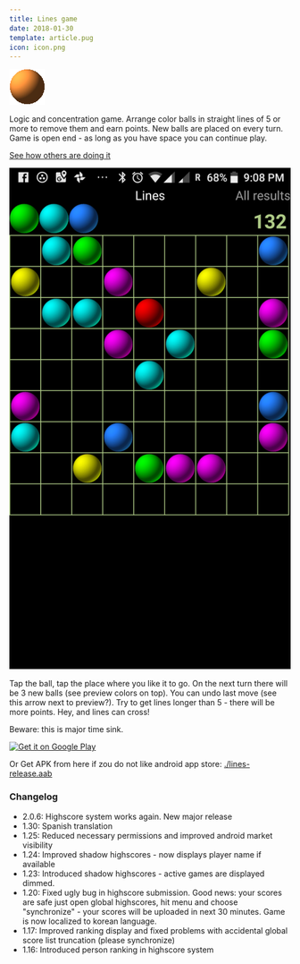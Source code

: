```yaml
---
title: Lines game
date: 2018-01-30
template: article.pug
icon: icon.png
---
```






<span class="icon">

![icon](icon.png)

</span>

Logic and concentration game. Arrange color balls in straight lines of 5 
or more to remove them and earn points. New balls are placed on every turn. 
Game is open end - as long as you have space you can continue play.  

[See how others are doing it](./highscore.html)

<span class="more"></span>

![Screenshot](screenshot.png)

Tap the ball,  tap the place where you like it to go. On the next turn there will be 3 new balls (see preview colors on top). 
You can undo last move (see this arrow next to preview?).  Try to get  lines longer than 5 - there will be more points.  Hey, and lines can cross!

Beware: this is major time sink. 


<a href='https://play.google.com/store/apps/details?id=de.pribluda.games.android.lines&pcampaignid=MKT-Other-global-all-co-prtnr-py-PartBadge-Mar2515-1'><img alt='Get it on Google Play' src='https://play.google.com/intl/en_us/badges/images/generic/en_badge_web_generic.png'/></a>


Or Get APK from here if zou do not like  android app store: [./lines-release.aab](lines-release.aab)



### Changelog
 - 2.0.6: Highscore system works again.  New major release
 - 1.30: Spanish translation
 - 1.25: Reduced necessary permissions and improved android market visibility
 - 1.24: Improved shadow highscores - now displays player name if available
 - 1.23: Introduced shadow highscores - active games are displayed dimmed. 
 - 1.20: Fixed ugly bug in highscore submission. Good news: your scores are safe just open global highscores,  hit menu and choose "synchronize" - your scores will be uploaded in next 30 minutes.  Game is now localized to korean language.
 - 1.17: Improved ranking display and fixed problems with accidental global score list truncation (please synchronize)
 - 1.16: Introduced person ranking in highscore system

 

